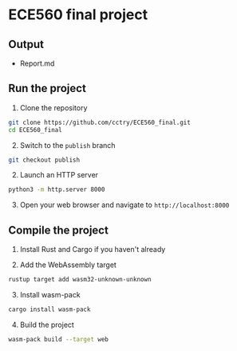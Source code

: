 # ECE560 final project
## Output
- Report.md
## Run the project
1. Clone the repository
```bash
git clone https://github.com/cctry/ECE560_final.git
cd ECE560_final
```
2. Switch to the `publish` branch
```bash
git checkout publish
```
2. Launch an HTTP server
```bash
python3 -m http.server 8000
```
3. Open your web browser and navigate to `http://localhost:8000`

## Compile the project
1. Install Rust and Cargo if you haven't already

2. Add the WebAssembly target
```bash
rustup target add wasm32-unknown-unknown
```

3. Install wasm-pack
```bash
cargo install wasm-pack
```

4. Build the project
```bash
wasm-pack build --target web
```